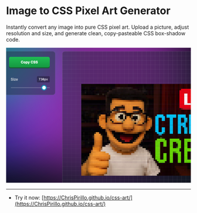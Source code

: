 # Image to CSS Pixel Art Generator

Instantly convert any image into pure CSS pixel art. Upload a picture, adjust resolution and size, and generate clean, copy-pasteable CSS box-shadow code.

![Image to CSS Pixel Art Generator Screenshot](https://github.com/ChrisPirillo/css-art/blob/main/assets/screenshot.png?raw=true)

---

* Try it now: [https://ChrisPirillo.github.io/css-art/](https://ChrisPirillo.github.io/css-art/)
